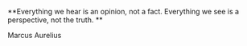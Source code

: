 **Everything we hear is an opinion, not a fact. Everything we see is a perspective, not the truth. **

Marcus Aurelius 
